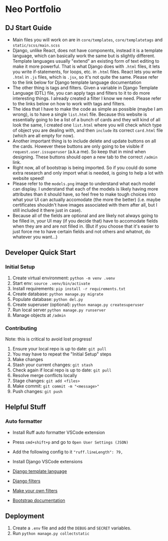 # Neo Portfolio

## DJ Start Guide

* Main files you will work on are in `core/templates`, `core/templatetags` and `static/scss/main.scss`
* Django, unlike React, does not have components, instead it is a template language, which can basically work the same but is slightly different. Template languages usually "extend" an existing form of text editing to make it more powerful. That is what Django does with `.html` files, it lets you write if-statements, for loops, etc. in `.html` files. React lets you write `.html` in `.js` files, which is `.jsx`, so it's not quite the same. Please refer to the link below for Django template language documentation
* The other thing is tags and filters. Given a variable in Django Template Language (DTL) file, you can apply tags and filters to it to do more interesting things. I already created a filter I know we need. Please refer to the links below on how to work with tags and filters.
* The idea that I have to make the code as simple as possible (maybe I am wrong), is to have a single `list.html` file. Because this website is essentially going to be a list of a bunch of cards and they will kind of all look the same, I created one `list.html` where you will check which type of object you are dealing with, and then `include` its correct `card.html` file (which are all empty for now).
* Another important thing is to include delete and update buttons on all the cards. However these buttons are only going to be visible if `request.user.issuperuser` (a.k.a me). So keep that in mind when designing. These buttons should open a new tab to the correct `/admin` link.
* Right now, all of bootstrap is being imported. So if you could do some extra research and only import what is needed, is going to help a lot with website speed!
* Please refer to the `models.png` image to understand what each model can display. I understand that each of the models is likely having more attributes than it should have, so feel free to make tough choices into what your UI can actually accomodate (the more the better) (i.e. maybe certificates shouldn't have images associated with them after all, but I still included it there just in case).
* Because all of the fields are optional and are likely not always going to be filled in, your UI may (if you decide that) have to accomodate fields when they are and are not filled in. (But if you choose that it's easier to just force me to have certain fields and not others and whatnot, do whatever you want...)

## Developer Quick Start

### Initial Setup

1. Create virtual environment: `python -m venv .venv`
2. Start env: `source .venv/bin/activate`
3. Install requirements: `pip install -r requirements.txt`
4. Create database: `python manage.py migrate`
5. Populate database: `python del.py`
6. Create superuser (optional): `python manage.py createsuperuser`
7. Run local server `python manage.py runserver`
8. Manage objects at `/admin`

### Contributing

Note: this is critical to avoid lost progress!

1. Ensure your local repo is up to date: `git pull`
2. You may have to repeat the "Initial Setup" steps
3. Make changes
4. Stash your current changes: `git stash`
5. Check again if local repo is up to date: `git pull`
6. Resolve merge conflicts locally
7. Stage changes: `git add <files>`
8. Make commit: `git commit -m "<message>"`
9. Push changes: `git push`

## Helpful Stuff

### Auto formatter

* Install Ruff auto formatter VSCode extension
* Press `cmd+shift+p` and go to `Open User Settings (JSON)`
* Add the following config to it `"ruff.lineLength": 79,`  
  
* Install Django VSCode extensions  
  
* [Django template language](https://docs.djangoproject.com/en/5.1/ref/templates/language/)
* [Django filters](https://docs.djangoproject.com/en/5.1/ref/templates/builtins/)
* [Make your own filters](https://docs.djangoproject.com/en/5.1/howto/custom-template-tags/)
* [Bootstrap documentation](https://getbootstrap.com/docs/5.3/getting-started/introduction/)

## Deployment

1. Create a `.env` file and add the `DEBUG` and `SECRET` variables.
2. Run `python manage.py collectstatic`